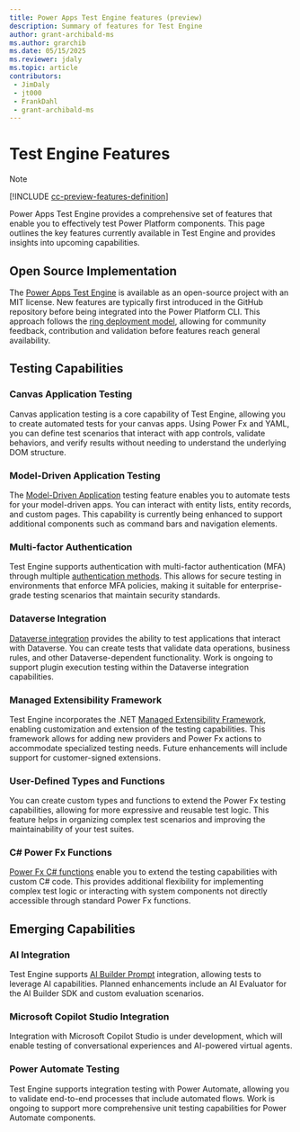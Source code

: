 ```yaml
---
title: Power Apps Test Engine features (preview)
description: Summary of features for Test Engine
author: grant-archibald-ms
ms.author: grarchib
ms.date: 05/15/2025
ms.reviewer: jdaly
ms.topic: article
contributors:
 - JimDaly
 - jt000
 - FrankDahl
 - grant-archibald-ms
---
```


# Test Engine Features

> [!NOTE]
> [!INCLUDE [cc-preview-features-definition](../includes/cc-preview-features-definition.md)]

Power Apps Test Engine provides a comprehensive set of features that enable you to effectively test Power Platform components. This page outlines the key features currently available in Test Engine and provides insights into upcoming capabilities.

## Open Source Implementation

The [Power Apps Test Engine](https://github.com/microsoft/PowerApps-TestEngine/) is available as an open-source project with an MIT license. New features are typically first introduced in the GitHub repository before being integrated into the Power Platform CLI. This approach follows the [ring deployment model](ring-deployment-model.md), allowing for community feedback, contribution and validation before features reach general availability.

## Testing Capabilities

### Canvas Application Testing

Canvas application testing is a core capability of Test Engine, allowing you to create automated tests for your canvas apps. Using Power Fx and YAML, you can define test scenarios that interact with app controls, validate behaviors, and verify results without needing to understand the underlying DOM structure.

### Model-Driven Application Testing

The [Model-Driven Application](model-driven-application.md) testing feature enables you to automate tests for your model-driven apps. You can interact with entity lists, entity records, and custom pages. This capability is currently being enhanced to support additional components such as command bars and navigation elements.

### Multi-factor Authentication

Test Engine supports authentication with multi-factor authentication (MFA) through multiple [authentication methods](authentication.md). This allows for secure testing in environments that enforce MFA policies, making it suitable for enterprise-grade testing scenarios that maintain security standards.

### Dataverse Integration

[Dataverse integration](dataverse.md) provides the ability to test applications that interact with Dataverse. You can create tests that validate data operations, business rules, and other Dataverse-dependent functionality. Work is ongoing to support plugin execution testing within the Dataverse integration capabilities.

### Managed Extensibility Framework

Test Engine incorporates the .NET [Managed Extensibility Framework](extensibility.md), enabling customization and extension of the testing capabilities. This framework allows for adding new providers and Power Fx actions to accommodate specialized testing needs. Future enhancements will include support for customer-signed extensions.

### User-Defined Types and Functions

You can create custom types and functions to extend the Power Fx testing capabilities, allowing for more expressive and reusable test logic. This feature helps in organizing complex test scenarios and improving the maintainability of your test suites.

### C# Power Fx Functions

[Power Fx C# functions](powerfx-csharp.md) enable you to extend the testing capabilities with custom C# code. This provides additional flexibility for implementing complex test logic or interacting with system components not directly accessible through standard Power Fx functions.

## Emerging Capabilities

### AI Integration

Test Engine supports [AI Builder Prompt](powerfx-functions.md#previewaiexecuteprompt) integration, allowing tests to leverage AI capabilities. Planned enhancements include an AI Evaluator for the AI Builder SDK and custom evaluation scenarios.

### Microsoft Copilot Studio Integration

Integration with Microsoft Copilot Studio is under development, which will enable testing of conversational experiences and AI-powered virtual agents.

### Power Automate Testing

Test Engine supports integration testing with Power Automate, allowing you to validate end-to-end processes that include automated flows. Work is ongoing to support more comprehensive unit testing capabilities for Power Automate components.

